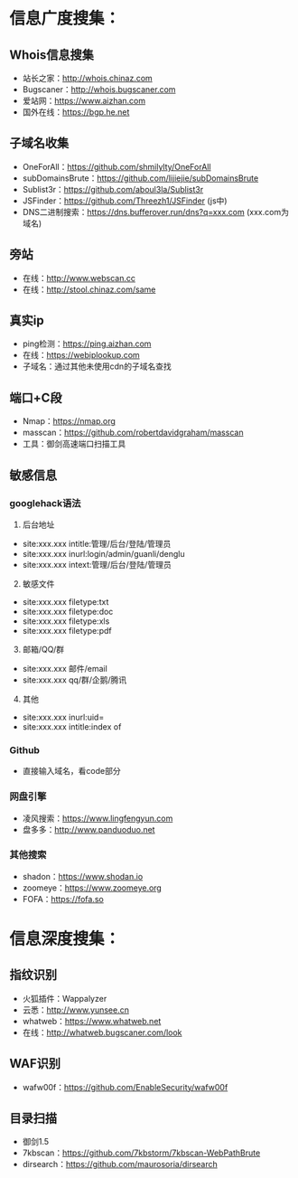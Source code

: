 # 信息广度搜集：
## Whois信息搜集
+ 站长之家：http://whois.chinaz.com
+ Bugscaner：http://whois.bugscaner.com
+ 爱站网：https://www.aizhan.com
+ 国外在线：https://bgp.he.net
## 子域名收集
+ OneForAll：https://github.com/shmilylty/OneForAll
+ subDomainsBrute：https://github.com/lijiejie/subDomainsBrute
+ Sublist3r：https://github.com/aboul3la/Sublist3r
+ JSFinder：https://github.com/Threezh1/JSFinder (js中)
+ DNS二进制搜索：https://dns.bufferover.run/dns?q=xxx.com (xxx.com为域名)
## 旁站
+ 在线：http://www.webscan.cc
+ 在线：http://stool.chinaz.com/same
## 真实ip
+ ping检测：https://ping.aizhan.com
+ 在线：https://webiplookup.com
+ 子域名：通过其他未使用cdn的子域名查找
## 端口+C段
+ Nmap：https://nmap.org
+ masscan：https://github.com/robertdavidgraham/masscan
+ 工具：御剑高速端口扫描工具
## 敏感信息
### googlehack语法
1. 后台地址
+ site:xxx.xxx intitle:管理/后台/登陆/管理员
+ site:xxx.xxx inurl:login/admin/guanli/denglu
+ site:xxx.xxx intext:管理/后台/登陆/管理员
2. 敏感文件
+ site:xxx.xxx filetype:txt
+ site:xxx.xxx filetype:doc
+ site:xxx.xxx filetype:xls
+ site:xxx.xxx filetype:pdf
3. 邮箱/QQ/群
+ site:xxx.xxx 邮件/email
+ site:xxx.xxx qq/群/企鹅/腾讯
4. 其他
+ site:xxx.xxx inurl:uid=
+ site:xxx.xxx intitle:index of
### Github
+ 直接输入域名，看code部分
### 网盘引擎
+ 凌风搜索：https://www.lingfengyun.com
+ 盘多多：http://www.panduoduo.net
### 其他搜索
+ shadon：https://www.shodan.io
+ zoomeye：https://www.zoomeye.org
+ FOFA：https://fofa.so
# 信息深度搜集：
## 指纹识别
+ 火狐插件：Wappalyzer
+ 云悉：http://www.yunsee.cn
+ whatweb：https://www.whatweb.net
+ 在线：http://whatweb.bugscaner.com/look
## WAF识别
+ wafw00f：https://github.com/EnableSecurity/wafw00f
## 目录扫描
+ 御剑1.5
+ 7kbscan：https://github.com/7kbstorm/7kbscan-WebPathBrute
+ dirsearch：https://github.com/maurosoria/dirsearch
